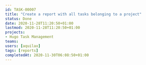 ```yaml
---
id: TASK-00007
title: "Create a report with all tasks belonging to a project"
status: Done
date: 2020-11-28T11:20:50+01:00
lastmod: 2020-11-28T11:20:50+01:00
projects:
- Hugo Task Management
teams:
users: [aquilax]
tags: [reports]
completedAt: 2020-11-30T06:08:50+01:00
---
```

